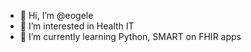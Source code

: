 - 👋 Hi, I’m @eogele
- 👀 I’m interested in Health IT
- 🌱 I’m currently learning Python, SMART on FHIR apps 

<!---
eogele/eogele is a ✨ special ✨ repository because its `README.md` (this file) appears on your GitHub profile.
You can click the Preview link to take a look at your changes.
--->
